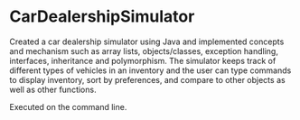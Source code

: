 # CarDealershipSimulator
Created a car dealership simulator using Java and implemented concepts and mechanism such as array lists, objects/classes, exception handling, interfaces, inheritance and polymorphism. The simulator keeps track of different types of vehicles in an inventory and the user can type commands to display inventory, sort by preferences, and compare to other objects as well as other functions.


Executed on the command line.
